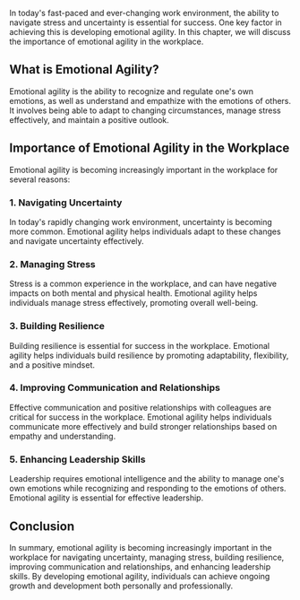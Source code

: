 
In today's fast-paced and ever-changing work environment, the ability to navigate stress and uncertainty is essential for success. One key factor in achieving this is developing emotional agility. In this chapter, we will discuss the importance of emotional agility in the workplace.

What is Emotional Agility?
--------------------------

Emotional agility is the ability to recognize and regulate one's own emotions, as well as understand and empathize with the emotions of others. It involves being able to adapt to changing circumstances, manage stress effectively, and maintain a positive outlook.

Importance of Emotional Agility in the Workplace
------------------------------------------------

Emotional agility is becoming increasingly important in the workplace for several reasons:

### 1. Navigating Uncertainty

In today's rapidly changing work environment, uncertainty is becoming more common. Emotional agility helps individuals adapt to these changes and navigate uncertainty effectively.

### 2. Managing Stress

Stress is a common experience in the workplace, and can have negative impacts on both mental and physical health. Emotional agility helps individuals manage stress effectively, promoting overall well-being.

### 3. Building Resilience

Building resilience is essential for success in the workplace. Emotional agility helps individuals build resilience by promoting adaptability, flexibility, and a positive mindset.

### 4. Improving Communication and Relationships

Effective communication and positive relationships with colleagues are critical for success in the workplace. Emotional agility helps individuals communicate more effectively and build stronger relationships based on empathy and understanding.

### 5. Enhancing Leadership Skills

Leadership requires emotional intelligence and the ability to manage one's own emotions while recognizing and responding to the emotions of others. Emotional agility is essential for effective leadership.

Conclusion
----------

In summary, emotional agility is becoming increasingly important in the workplace for navigating uncertainty, managing stress, building resilience, improving communication and relationships, and enhancing leadership skills. By developing emotional agility, individuals can achieve ongoing growth and development both personally and professionally.
